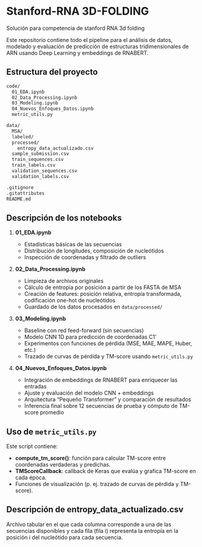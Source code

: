 # Stanford-RNA 3D-FOLDING
 Solución para competencia de stanford RNA 3d folding

Este repositorio contiene todo el pipeline para el análisis de datos, modelado y evaluación de predicción de estructuras tridimensionales de ARN usando Deep Learning y embeddings de RNABERT.

## Estructura del proyecto
```bash
code/
  01_EDA.ipynb
  02_Data_Processing.ipynb
  03_Modeling.ipynb
  04_Nuevos_Enfoques_Datos.ipynb
  metric_utils.py

data/
  MSA/
  labeled/
  processed/
    entropy_data_actualizado.csv
  sample_submission.csv
  train_sequences.csv
  train_labels.csv
  validation_sequences.csv
  validation_labels.csv

.gitignore
.gitattributes
README.md
```
## Descripción de los notebooks

1. **01_EDA.ipynb**  
   - Estadísticas básicas de las secuencias  
   - Distribución de longitudes, composición de nucleótidos  
   - Inspección de coordenadas y filtrado de outliers  

2. **02_Data_Processing.ipynb**  
   - Limpieza de archivos originales  
   - Cálculo de entropía por posición a partir de los FASTA de MSA  
   - Creación de features: posición relativa, entropía transformada, codificación one-hot de nucleótidos  
   - Guardado de los datos procesados en `data/processed/`

3. **03_Modeling.ipynb**  
   - Baseline con red feed-forward (sin secuencias)  
   - Modelo CNN 1D para predicción de coordenadas C1’  
   - Experimentos con funciones de pérdida (MSE, MAE, MAPE, Huber, etc.)  
   - Trazado de curvas de pérdida y TM-score usando `metric_utils.py`

4. **04_Nuevos_Enfoques_Datos.ipynb**  
   - Integración de embeddings de RNABERT para enriquecer las entradas  
   - Ajuste y evaluación del modelo CNN + embeddings  
   - Arquitectura “Pequeño Transformer” y comparación de resultados  
   - Inferencia final sobre 12 secuencias de prueba y cómputo de TM-score promedio  

## Uso de `metric_utils.py`

Este script contiene:

- **compute_tm_score()**: función para calcular TM-score entre coordenadas verdaderas y predichas.  
- **TMScoreCallback**: callback de Keras que evalúa y grafica TM-score en cada época.  
- Funciones de visualización (p. ej. trazado de curvas de pérdida y TM-score).

## Descripción de entropy_data_actualizado.csv
Archivo tabular en el que cada columna corresponde a una de las secuencias disponibles y cada fila (fila i) representa la entropía en la posición i del nucleótido para cada secuencia.
